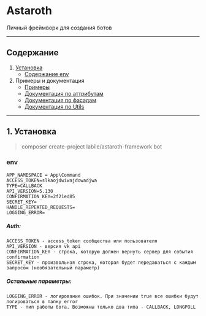 # Astaroth

Личный фреймворк для создания ботов

___

## Содержание

1. [Установка](#1-установка)
    + [Содержание env](#env)
2. Примеры и документация
    + [Примеры](doc/example)
    + [Документация по аттрибутам](doc/attribute.md)
    + [Документация по фасадам](doc/facade.md)
    + [Документация по Utils](doc/utils.md)

___

## 1. Установка

> composer create-project labile/astaroth-framework bot

### env

```dotenv
APP_NAMESPACE = App\Command
ACCESS_TOKEN=slkaojdwiwajdowadjwa
TYPE=CALLBACK
API_VERSION=5.130
CONFIRMATION_KEY=2f21ed85
SECRET_KEY=
HANDLE_REPEATED_REQUESTS=
LOGGING_ERROR=
```

##### Auth:

    ACCESS_TOKEN - access_token сообщества или пользователя
    API_VERSION - версия vk api
    CONFIRMATION_KEY - строка, которую должен вернуть сервер для события confirmation
    SECRET_KEY - произвольная строка, которая будет передаваться с каждым запросом (необязательный параметр)

##### Остальные параметры:

    LOGGING_ERROR - логирование ошибок. При значении true все ошибки будут логироваться в папку error
    TYPE - тип работы бота. Возможны только два типа - CALLBACK, LONGPOLL
